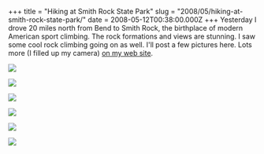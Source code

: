 +++
title = "Hiking at Smith Rock State Park"
slug = "2008/05/hiking-at-smith-rock-state-park/"
date = 2008-05-12T00:38:00.000Z
+++
Yesterday I drove 20 miles north from Bend to Smith Rock, the birthplace of modern American sport climbing. The rock formations and views are stunning. I saw some cool rock climbing going on as well. I'll post a few pictures here. Lots more (I filled up my camera) [on my web site](/app/photos?gallery=bend_2008_part_2).

![](/photos/bend_2008_part_2/011_smith_rock_pl.jpg)

![](/photos/bend_2008_part_2/012_smith_rock.jpg)

![](/photos/bend_2008_part_2/030_smith_rock_monkey_face_back.jpg)

![](/photos/bend_2008_part_2/041_smith_rock_monkey_face_climber.jpg)

![](/photos/bend_2008_part_2/058_smith_rock_trunk.jpg)

![](/photos/bend_2008_part_2/078_smith_rock_climbers.jpg)